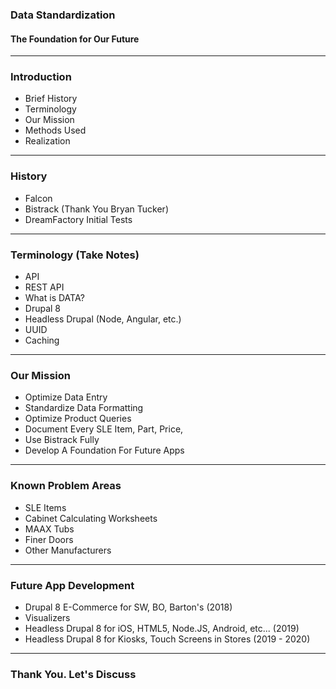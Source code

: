 ### Data Standardization
#### The Foundation for Our Future

---

### Introduction
- Brief History
- Terminology
- Our Mission
- Methods Used
- Realization

---

### History
- Falcon
- Bistrack (Thank You Bryan Tucker)
- DreamFactory Initial Tests

---

### Terminology (Take Notes)
- API
- REST API
- What is DATA?
- Drupal 8
- Headless Drupal (Node, Angular, etc.)
- UUID
- Caching

---

### Our Mission
- Optimize Data Entry
- Standardize Data Formatting
- Optimize Product Queries
- Document Every SLE Item, Part, Price,
- Use Bistrack Fully
- Develop A Foundation For Future Apps

---

### Known Problem Areas
- SLE Items
- Cabinet Calculating Worksheets
- MAAX Tubs
- Finer Doors
- Other Manufacturers

---

### Future App Development
- Drupal 8 E-Commerce for SW, BO, Barton's (2018)
- Visualizers
- Headless Drupal 8 for iOS, HTML5, Node.JS, Android, etc... (2019)
- Headless Drupal 8 for Kiosks, Touch Screens in Stores (2019 - 2020)

---

### Thank You. Let's Discuss
